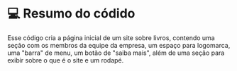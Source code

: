 # 💻 Resumo do códido
Esse código cria a página inicial de um site sobre livros, contendo uma seção com os membros da equipe da empresa, um espaço para logomarca, uma "barra" de menu, 
um botão de "saiba mais", além de uma seção para exibir sobre o que é o site e um rodapé.

